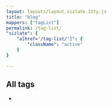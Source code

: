 ```yaml
---
layout: layouts/layout.sizlate.11ty.js
title: "blog"
mappers: ["tagList"]
permalink: /tag-list/
"sizlate": {
    "a[href='/tag-list/']": {
        "className": "active"
    }
}

---
```


<div class="contained">
    <h2>All tags</h2>
    <ul class="tags items holder container"><li><a href=""></a></li></ul>
</div>

